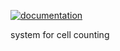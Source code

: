 [![documentation](https://readthedocs.org/projects/cell-counting/badge/?version=latest)](cell-counting.readthedocs.io)

system for cell counting
